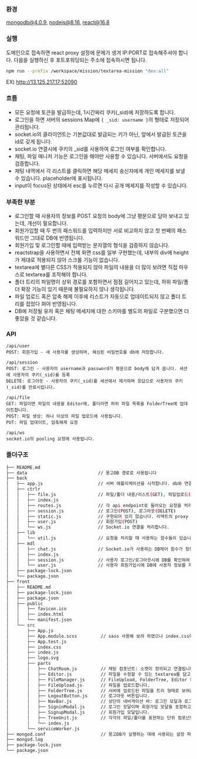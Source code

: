 
### 환경

mongodb@4.0.9, nodejs@8.16, react@16.8

### 실행

도메인으로 접속하면 react proxy 설정에 문제가 생겨 IP:PORT로 접속해주셔야 합니다.
다음을 실행하신 후 포트포워딩되는 주소에 접속하시면 됩니다.
```bash
npm run --prefix /workspace/mission/textarea-mission "dev:all"
```
EX) http://13.125.217.17:52090

### 흐름

- 모든 요청에 토큰을 발급하는데, 1시간짜리 쿠키(\_sid)에 저장하도록 합니다.
- 로그인을 하면 서버의 sessions Map에 `{ _sid: username }`의 형태로 저장되어 관리됩니다.
- socket.io의 클라이언트는 기본값대로 발급되는 키가 아닌, 앞에서 발급된 토큰을 id로 갖게 됩니다.
- socket.io 연결시에 쿠키의 \_sid를 사용하여 로그인 여부를 확인합니다. 
- 채팅, 파일 매니저 기능은 로그인을 해야만 사용할 수 있습니다. 서버에서도 요청을 검증합니다.
- 채팅 내역에서 각 리스트를 클릭하면 해당 메세지 송신자에게 개인 메세지를 보낼 수 있습니다. placeholder에 표시됩니다.
- input이 focus된 상태에서 esc를 누르면 다시 공개 메세지를 작성할 수 있습니다.

### 부족한 부분

- 로그인할 때 사용자의 정보를 POST 요청의 body에 그냥 평문으로 담아 보내고 있는데, 개선이 필요합니다.
- 회원가입할 때 두 번의 패스워드를 입력하지만 서로 비교하지 않고 첫 번째의 패스워드만 그대로 DB에 반영됩니다.
- 회원가입 및 로그인할 때에 입력받는 문자열의 형식을 검증하지 않습니다.
- reactstrap을 사용하면서 전체 화면 css를 일부 구현했는데, 내부의 div에 height가 제대로 적용되지 않아 스크롤 기능이 없습니다.
- textarea에 별다른 CSS가 적용되지 않아 파일의 내용을 더 많이 보려면 직접 마우스로 textarea를 조작해야 합니다.
- 폴더 트리의 파일명이 상위 경로를 포함하면서 점점 길어지고 있는데, 하위 파일/폴더 확장 기능이 있기 때문에 불필요하지 않나 생각됩니다.
- 파일 업로드 혹은 압축 해제 이후에 리스트가 자동으로 업데이트되지 않고 폴더 트리를 접었다 펴야 반영됩니다.
- DB에 저장될 유저 혹은 체팅 메세지에 대한 스키마를 별도의 파일로 구분했으면 더 좋았을 것 같습니다.

### API

```
/api/user
POST: 회원가입 - 새 사용자를 생성하며, 해싱된 비밀번호를 db에 저장합니다.

/api/session
POST: 로그인 - 사용자의 username과 password가 평문으로 body에 담겨 옵니다. 세션에 사용자의 쿠키(_sid)를 등록
DELETE: 로그아웃 - 사용자의 쿠키(_sid)를 세션에서 제거하며 응답으로 사용자의 쿠키(_sid)를 만료시킵니다.

/api/file
GET: 파일이면 파일의 내용을 Editor에, 폴더라면 하위 파일 목록을 FolderTree에 업데이트합니다.
POST: 파일 생성: 하나 이상의 파일 업로드에 사용됩니다.
PUT: 파일 업데이트, 압축해제 요청

/api/ws
socket.io의 pooling 요청에 사용됩니다.
```

### 폴더구조

```bash
├── README.md
├── data                           // 몽고DB 경로로 사용됩니다
├── back
│   ├── app.js                     // 서버 애플리케이션을 시작합니다. db와 연결됩니다. 세션이 Map으로 정의됩니다.
│   ├── ctrlr
│   │   ├── file.js                // 파일/폴더 내용/리스트(GET), 파일업로드(POST), 파일수정(PUT), 압축해제(PUT)
│   │   ├── index.js
│   │   ├── routes.js              // 각 api endpoint로 들어오는 요청을 처리할 수 있도록 함수와 연결시킵니다.
│   │   ├── session.js             // 로그인(POST), 로그아웃(DELETE)
│   │   ├── static.js              // 구현되어 있지 않습니다. 리액트의 proxy server기능을 통해 서버와 연결됩니다.
│   │   ├── user.js                // 회원가입(POST)
│   │   └── ws.js                  // Socket.io 연결을 처리합니다. 
│   ├── lib
│   │   └── util.js                // 요청을 처리할 때 사용하는 함수들이 있습니다. 
│   ├── mdl
│   │   ├── chat.js                // Socket.io가 사용하는 DB제어 함수가 정의되어 있습니다.
│   │   ├── index.js
│   │   ├── session.js             // 사용자 로그인/로그아웃시에 DB를 확인하여 세션을 유지/삭제합니다.
│   │   └── user.js                // 사용자 회원가입시에 DB에 사용자 정보를 저장합니다.
│   ├── package-lock.json
│   └── package.json
├── front
│   ├── README.md
│   ├── package-lock.json
│   ├── package.json
│   ├── public
│   │   ├── favicon.ico
│   │   ├── index.html
│   │   └── manifest.json
│   └── src
│       ├── App.js
│       ├── App.module.scss         // sass 사용해 보려 하였으나 index.css에 대부분의 스타일이 정의되어 있습니다.
│       ├── App.test.js
│       ├── index.css
│       ├── index.js
│       ├── logo.svg
│       ├── parts
│       │   ├── ChatRoom.js         // 채팅 컴포넌트: 소켓이 정의되고 연결됩니다.
│       │   ├── Editor.js           // 파일을 수정할 수 있는 textarea를 담고 있습니다.
│       │   ├── FileManager.js      // FileUpload, FolderTree, Editor 컴포넌트와 관련 스테이트를 가집니다.
│       │   ├── FileUpload.js       // 파일을 업로드합니다. 
│       │   ├── FolderTree.js       // 서버에 업로드된 파일을 트리 형태로 보여줍니다.
│       │   ├── LogoutButton.js     // 로그아웃 버튼입니다.
│       │   ├── NavBar.js           // 상단의 네비게이션 바: 로그인 모달과 로그아웃 버튼을 가집니다.
│       │   ├── SigninModal.js      // 로그인 모달이며 회원가입 모달을 포함하고 있습니다.
│       │   ├── SignupModal.js      // 회원가입 모달입니다.
│       │   ├── TreeUnit.js         // 각각의 파일/폴더를 표현하는 단위 컴포넌트입니다.
│       │   └── index.js
│       └── serviceWorker.js
├── mongod.conf                     // 몽고DB가 실행하는 데에 사용되는 설정 파일입니다.
├── mongod.log
├── package-lock.json
└── package.json                     
```

